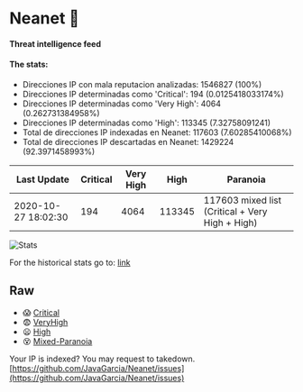 # Neanet :hocho:
#### Threat intelligence feed
#### The stats:

- Direcciones IP con mala reputacion analizadas: 1546827 (100%)
- Direcciones IP determinadas como 'Critical':  194 (0.0125418033174%)
- Direcciones IP determinadas como 'Very High':  4064 (0.262731384958%)
- Direcciones IP determinadas como 'High':  113345 (7.32758091241)
- Total de direcciones IP indexadas en Neanet:  117603 (7.60285410068%)
- Total de direcciones IP descartadas en Neanet:  1429224 (92.3971458993%)

| Last Update | Critical | Very High | High | Paranoia |
| --- | --- | --- | --- | --- |
| 2020-10-27 18:02:30 | 194 | 4064 | 113345 | 117603 mixed list (Critical + Very High + High)|

![Stats](https://docs.google.com/spreadsheets/d/e/2PACX-1vSnaNMIXVabIpDJjufMlzH7poXnshF3mgd8Is1g9ytUEzVsP5my4Trn8f-xkoLLQ38xpL3HtmUexLo6/pubchart?oid=501124687&format=image)

For the historical stats go to: [link](/stats.csv)
## Raw
- :scream: [Critical](https://raw.githubusercontent.com/JavaGarcia/Neanet/master/blacklists/neanet_critical.txt)
- :fearful: [VeryHigh](https://raw.githubusercontent.com/JavaGarcia/Neanet/master/blacklists/neanet_veryHigh.txtt)
- :frowning: [High](https://raw.githubusercontent.com/JavaGarcia/Neanet/master/blacklists/neanet_high.txt)
- :dizzy_face: [Mixed-Paranoia](https://raw.githubusercontent.com/JavaGarcia/Neanet/master/blacklists/neanet_all.txt)


Your IP is indexed? You may request to takedown. [https://github.com/JavaGarcia/Neanet/issues](https://github.com/JavaGarcia/Neanet/issues)
















































































































































































































































































































































































































































































































































































































































































































































































































































































































































































































































































































































































































































































































































































































































































































































































































































































































































































